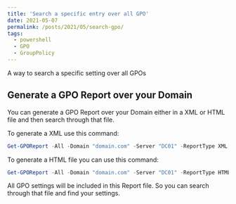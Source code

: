 ```yaml
---
title: 'Search a specific entry over all GPO'
date: 2021-05-07
permalink: /posts/2021/05/search-gpo/
tags:
  - powershell
  - GPO
  - GroupPolicy
---
```


A way to search a specific setting over all GPOs


## Generate a GPO Report over your Domain
You can generate a GPO Report over your Domain either in a XML or HTML file and then search through that file.

To generate a XML use this command:  
````powershell
Get-GPOReport -All -Domain "domain.com" -Server "DC01" -ReportType XML -Path "C:\GPOReports\GPOReportsAll.xml"
````

To generate a HTML file you can use this command:
````powershell
Get-GPOReport -All -Domain "domain.com" -Server "DC01" -ReportType HTML -Path "C:\GPOReports\GPOReportsAll.html"
````

All GPO settings will be included in this Report file. So you can search through that file and find your settings.
